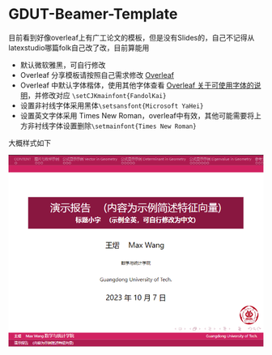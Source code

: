 # GDUT-Beamer-Template

目前看到好像overleaf上有广工论文的模板，但是没有Slides的，自己不记得从latexstudio哪篇folk自己改了改，目前算能用

- 默认微软雅黑，可自行修改
- Overleaf 分享模板请按照自己需求修改 [Overleaf]()
- Overleaf 中默认字体楷体，使用其他字体查看 [Overleaf 关于可使用字体的说明](https://cn.overleaf.com/learn/latex/Questions/Which_OTF_or_TTF_fonts_are_supported_via_fontspec%3F#Chinese)，并修改对应 `\setCJKmainfont{FandolKai}`
- 设置非衬线字体采用黑体`\setsansfont{Microsoft YaHei}`
- 设置英文字体采用 Times New Roman，overleaf中有效，其他可能需要将上方非衬线字体设置删除`\setmainfont{Times New Roman} `

大概样式如下

<img alt="sample" src="https://github.com/MaxW322/GDUT-Beamer-Template/blob/79a60c0006d2e28fd3e2e93579a0736c90f070c3/fig/sample.png">
